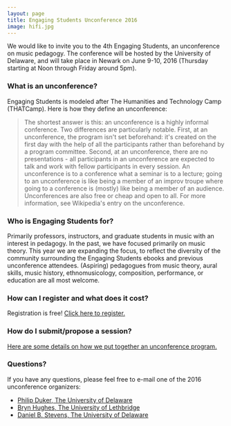 ```yaml
---
layout: page
title: Engaging Students Unconference 2016
image: hifi.jpg
---
```

We would like to invite you to the 4th Engaging Students, an unconference on music pedagogy. The conference will be hosted by the University of Delaware, and will take place in Newark on June 9-10, 2016 (Thursday starting at Noon through Friday around 5pm).

### What is an unconference?

Engaging Students is modeled after The Humanities and Technology Camp (THATCamp). Here is how they define an unconference:

> The shortest answer is this: an unconference is a highly informal conference. Two differences are particularly notable. First, at an unconference, the program isn't set beforehand: it's created on the first day with the help of all the participants rather than beforehand by a program committee. Second, at an unconference, there are no presentations - all participants in an unconference are expected to talk and work with fellow participants in every session. An unconference is to a conference what a seminar is to a lecture; going to an unconference is like being a member of an improv troupe where going to a conference is (mostly) like being a member of an audience. Unconferences are also free or cheap and open to all. For more information, see Wikipedia's entry on the unconference.

### Who is Engaging Students for? 

Primarily professors, instructors, and graduate students in music with an interest in pedagogy. In the past, we have focused primarily on music theory. This year we are expanding the focus, to reflect the diversity of the community surrounding the Engaging Students ebooks and previous unconference attendees. (Aspiring) pedagogues from music theory, aural skills, music history, ethnomusicology, composition, performance, or education are all most welcome.

### How can I register and what does it cost? 

Registration is free! [Click here to register.](https://docs.google.com/forms/d/1yzWFE0oUqjN4RePdhVR9nHZDfgD4ROyaSXWFMfj2wKI/viewform)

### How do I submit/propose a session? 

[Here are some details on how we put together an unconference program.](/unconferenceprogram/)

### Questions?

If you have any questions, please feel free to e-mail one of the 2016 unconference organizers:


- [Philip Duker, The University of Delaware](mailto:pduker@udel.edu)
- [Bryn Hughes, The University of Lethbridge](mailto:bryn.hughes@uleth.ca)
- [Daniel B. Stevens, The University of Delaware](mailto:stevens@udel.edu)